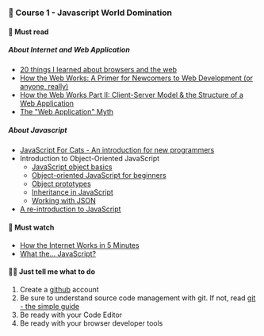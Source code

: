 ### 🏁 Course 1 - Javascript World Domination

#### 📖 Must read

##### About Internet and Web Application

* [20 things I learned about browsers and the web](http://www.20thingsilearned.com/en-US/home)
* [How the Web Works: A Primer for Newcomers to Web Development (or anyone, really)](https://medium.freecodecamp.com/how-the-web-works-a-primer-for-newcomers-to-web-development-or-anyone-really-b4584e63585c#.uha3nrozr)
* [How the Web Works Part II: Client-Server Model & the Structure of a Web Application](https://medium.freecodecamp.com/how-the-web-works-part-ii-client-server-model-the-structure-of-a-web-application-735b4b6d76e3#.n8w852snh)
* [The "Web Application" Myth](https://medium.com/@codepo8/the-web-application-myth-69c6b1506515#.cof1zvci0)

##### About Javascript

* [JavaScript For Cats - An introduction for new programmers](http://jsforcats.com/)
* Introduction to Object-Oriented JavaScript
  * [JavaScript object basics](https://developer.mozilla.org/en-US/docs/Learn/JavaScript/Objects/Basics)
  * [Object-oriented JavaScript for beginners](https://developer.mozilla.org/en-US/docs/Learn/JavaScript/Objects/Object-oriented_JS)
  * [Object prototypes](https://developer.mozilla.org/en-US/docs/Learn/JavaScript/Objects/Object_prototypes)
  * [Inheritance in JavaScript](https://developer.mozilla.org/en-US/docs/Learn/JavaScript/Objects/Inheritance)
  * [Working with JSON](https://developer.mozilla.org/en-US/docs/Learn/JavaScript/Objects/JSON)
* [A re-introduction to JavaScript](https://developer.mozilla.org/en-US/docs/Web/JavaScript/A_re-introduction_to_JavaScript)

#### 🍿 Must watch

* [How the Internet Works in 5 Minutes](https://www.youtube.com/watch?v=7_LPdttKXPc)
* [What the... JavaScript?](https://www.youtube.com/watch?v=2pL28CcEijU&list=PLUS3uVC08ZapyqfU21joP-B1vTItKf5qi)

#### 👩‍💻 Just tell me what to do

1. Create a [github](https://github.com/) account
1. Be sure to understand source code management with git.
If not, read [git - the simple guide](http://rogerdudler.github.io/git-guide/)
1. Be ready with your Code Editor
1. Be ready with your browser developer tools
